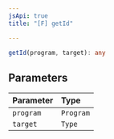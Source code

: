 ```yaml
---
jsApi: true
title: "[F] getId"

---
```

```ts
getId(program, target): any
```

## Parameters

| Parameter | Type |
| :------ | :------ |
| `program` | `Program` |
| `target` | `Type` |
